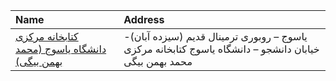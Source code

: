 | Name                                                                                                                               | Address                                                                                               |
|:-----------------------------------------------------------------------------------------------------------------------------------|:------------------------------------------------------------------------------------------------------|
| [کتابخانه مرکزی دانشگاه یاسوج (محمد بهمن بیگی)](https://lib.ir/fa/library/605/کتابخانه-مرکزی-دانشگاه-یاسوج-محمد-بهمن-بیگی/search/) | یاسوج – روبوری ترمینال قدیم (سیزده آبان)- خیابان دانشجو – دانشگاه یاسوج کتابخانه مرکزی محمد بهمن بیگی |